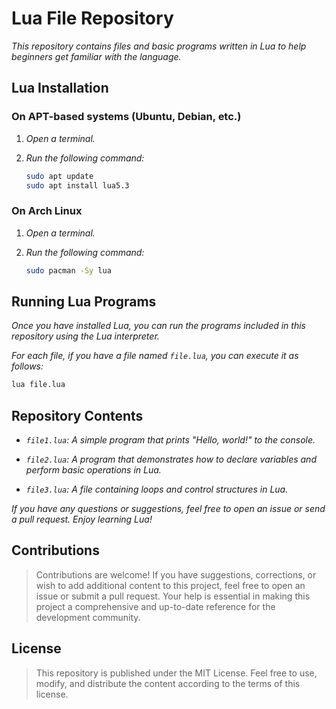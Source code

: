 <!-- Autor: Daniel Benjamin Perez Morales -->
<!-- GitHub: https://github.com/DanielPerezMoralesDev13 -->
<!-- Correo electrónico: danielperezdev@proton.me  -->
# **Lua File Repository**

*This repository contains files and basic programs written in Lua to help beginners get familiar with the language.*

## **Lua Installation**

### **On APT-based systems (Ubuntu, Debian, etc.)**

1. *Open a terminal.*
2. *Run the following command:*

   ```bash
   sudo apt update
   sudo apt install lua5.3
   ```

### **On Arch Linux**

1. *Open a terminal.*
2. *Run the following command:*

   ```bash
   sudo pacman -Sy lua
   ```

## **Running Lua Programs**

*Once you have installed Lua, you can run the programs included in this repository using the Lua interpreter.*

*For each file, if you have a file named `file.lua`, you can execute it as follows:*

```bash
lua file.lua
```

## **Repository Contents**

- *`file1.lua`: A simple program that prints "Hello, world!" to the console.*

- *`file2.lua`: A program that demonstrates how to declare variables and perform basic operations in Lua.*

- *`file3.lua`: A file containing loops and control structures in Lua.*

*If you have any questions or suggestions, feel free to open an issue or send a pull request. Enjoy learning Lua!*

## **Contributions**

> Contributions are welcome! If you have suggestions, corrections, or wish to add additional content to this project, feel free to open an issue or submit a pull request. Your help is essential in making this project a comprehensive and up-to-date reference for the development community.

## **License**

> This repository is published under the MIT License. Feel free to use, modify, and distribute the content according to the terms of this license.
